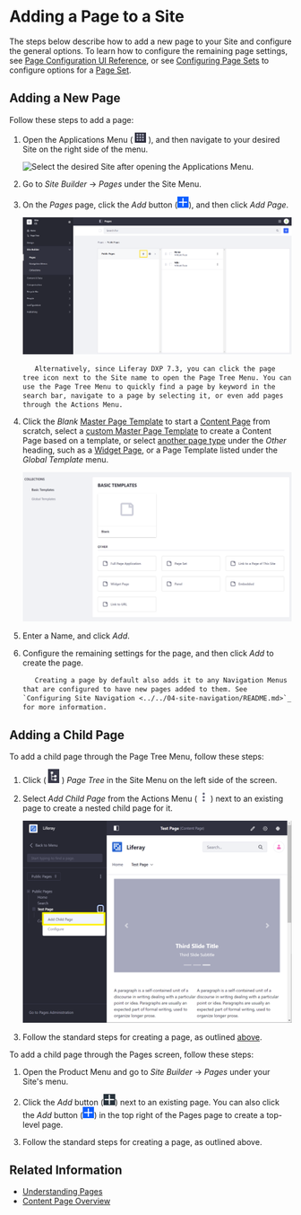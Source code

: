 # Adding a Page to a Site

The steps below describe how to add a new page to your Site and configure the general options. To learn how to configure the remaining page settings, see [Page Configuration UI Reference](../page-settings/page-configuration-ui-reference.md), or see [Configuring Page Sets](../page-settings/configuring-page-sets.md) to configure options for a [Page Set](../understanding-pages/understanding-pages.md#page-sets).

## Adding a New Page

Follow these steps to add a page:

1. Open the Applications Menu ( ![Applications Menu icon](../../../images/icon-applications-menu.png) ), and then navigate to your desired Site on the right side of the menu.

    ![Select the desired Site after opening the Applications Menu.](./adding-pages/images/01.png)

1. Go to *Site Builder* &rarr; *Pages* under the Site Menu.

1. On the *Pages* page, click the *Add* button (![Add](../../../images/icon-add.png)), and then click *Add Page*.

    ![The Pages screen lets you edit your Site pages as a whole.](./adding-a-page-to-a-site/images/02.png)

    ```tip::
       Alternatively, since Liferay DXP 7.3, you can click the page tree icon next to the Site name to open the Page Tree Menu. You can use the Page Tree Menu to quickly find a page by keyword in the search bar, navigate to a page by selecting it, or even add pages through the Actions Menu.
    ```

1. Click the *Blank* [Master Page Template](../defining-headers-and-footers/master-page-templates.md) to start a [Content Page](../understanding-pages/understanding-pages.md#page-types) from scratch, select a [custom Master Page Template](../defining-headers-and-footers/creating-a-master-page-template.md) to create a Content Page based on a template, or select [another page type](../understanding-pages/other-page-types.md) under the *Other* heading, such as a [Widget Page](../understanding-pages/understanding-pages.md#widget-pages), or a Page Template listed under the *Global Template* menu.

    ![You must select a page type when adding pages.](./adding-a-page-to-a-site/images/03.png)

1. Enter a Name, and click *Add*.

1. Configure the remaining settings for the page, and then click *Add* to create the page.

    ```tip::
       Creating a page by default also adds it to any Navigation Menus that are configured to have new pages added to them. See `Configuring Site Navigation <../../04-site-navigation/README.md>`_ for more information.
    ```

## Adding a Child Page

To add a child page through the Page Tree Menu, follow these steps:

1. Click ( ![Page Tree icon](../../../images/icon-page-tree.png) ) *Page Tree* in the Site Menu on the left side of the screen.

1. Select *Add Child Page* from the Actions Menu ( ![Actions icon](../../../images/icon-actions.png) ) next to an existing page to create a nested child page for it.

    ![Adding a Child Page using the Page Tree menu.](adding-a-page-to-a-site/images/05.png)

1. Follow the standard steps for creating a page, as outlined [above](#adding-a-new-page).

To add a child page through the Pages screen, follow these steps:

1. Open the Product Menu and go to *Site Builder* &rarr; *Pages* under your Site's menu.

1. Click the *Add* button (![Add](../../../images/icon-add-app.png)) next to an existing page. You can also click the *Add* button (![Add](../../../images/icon-add.png)) in the top right of the Pages page to create a top-level page.

1. Follow the standard steps for creating a page, as outlined above.

## Related Information

* [Understanding Pages](../understanding-pages/understanding-pages.md)
* [Content Page Overview](../building-and-managing-content-pages/content-pages-overview.md)
